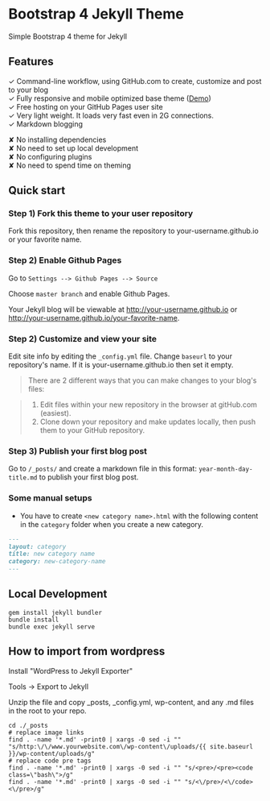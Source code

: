 # Bootstrap 4 Jekyll Theme

Simple Bootstrap 4 theme for Jekyll

## Features 

✓ Command-line workflow, using GitHub.com to create, customize and post to your blog  <br>
✓ Fully responsive and mobile optimized base theme ([Demo](https://takao42.github.io/Bootstrap-4-Jekyll-Theme/))  <br>
✓ Free hosting on your GitHub Pages user site  <br>
✓ Very light weight. It loads very fast even in 2G connections.  <br>
✓ Markdown blogging  <br>

✘ No installing dependencies  <br>
✘ No need to set up local development  <br>
✘ No configuring plugins  <br>
✘ No need to spend time on theming  <br>

## Quick start

### Step 1) Fork this theme to your user repository

Fork this repository, then rename the repository to your-username.github.io or your favorite name.

### Step 2) Enable Github Pages

Go to `Settings --> Github Pages --> Source`

Choose `master branch` and enable Github Pages.

Your Jekyll blog will be viewable at <http://your-username.github.io> or <http://your-username.github.io/your-favorite-name>.

### Step 2) Customize and view your site

Edit site info by editing the `_config.yml` file. 
Change `baseurl` to your repository's name.
If it is your-username.github.io then set it empty.

> There are 2 different ways that you can make changes to your blog's files:

> 1. Edit files within your new repository in the browser at gitHub.com (easiest).
> 2. Clone down your repository and make updates locally, then push them to your GitHub repository.

### Step 3) Publish your first blog post

Go to `/_posts/` and create a markdown file in this format: `year-month-day-title.md` to publish your first blog post. 

### Some manual setups

- You have to create `<new category name>.html` with the following content in the `category` folder when you create a new category.

```markdown
---
layout: category
title: new category name
category: new-category-name
---
```    

## Local Development

```shell
gem install jekyll bundler
bundle install
bundle exec jekyll serve
```

## How to import from wordpress

Install "WordPress to Jekyll Exporter"

Tools -> Export to Jekyll

Unzip the file and copy _posts, _config.yml, wp-content, and any .md files in the root to your repo.

```shell
cd ./_posts
# replace image links
find . -name '*.md' -print0 | xargs -0 sed -i "" "s/http:\/\/www.yourwebsite.com\/wp-content\/uploads/{{ site.baseurl }}/wp-content/uploads/g"
# replace code pre tags
find . -name '*.md' -print0 | xargs -0 sed -i "" "s/<pre>/<pre><code class=\"bash\">/g"
find . -name '*.md' -print0 | xargs -0 sed -i "" "s/<\/pre>/<\/code><\/pre>/g"
```
